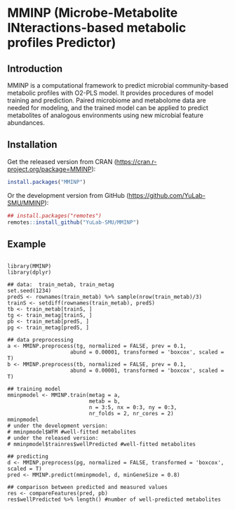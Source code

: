 # MMINP (Microbe-Metabolite INteractions-based metabolic profiles Predictor)

## Introduction

MMINP is a computational framework to predict microbial community-based 
metabolic profiles with O2-PLS model. It provides procedures of model training 
and prediction. Paired microbiome and metabolome data are needed for modeling, 
and the trained model can be applied to predict metabolites of analogous 
environments using new microbial feature abundances. 

## Installation

Get the released version from CRAN (<https://cran.r-project.org/package=MMINP>):

```r
install.packages("MMINP")
```

Or the development version from GitHub (<https://github.com/YuLab-SMU/MMINP>):

```r
## install.packages("remotes")
remotes::install_github("YuLab-SMU/MMINP")
```

## Example 

```{r warning=FALSE, echo=TRUE, results='hide', message=FALSE}

library(MMINP)
library(dplyr)

## data:  train_metab, train_metag
set.seed(1234)
predS <- rownames(train_metab) %>% sample(nrow(train_metab)/3)
trainS <- setdiff(rownames(train_metab), predS)
tb <- train_metab[trainS, ]
tg <- train_metag[trainS, ]
pb <- train_metab[predS, ]
pg <- train_metag[predS, ]

## data preprocessing
a <- MMINP.preprocess(tg, normalized = FALSE, prev = 0.1, 
                    abund = 0.00001, transformed = 'boxcox', scaled = T)
b <- MMINP.preprocess(tb, normalized = FALSE, prev = 0.1, 
                    abund = 0.00001, transformed = 'boxcox', scaled = T)

## training model
mminpmodel <- MMINP.train(metag = a,
                          metab = b,
                          n = 3:5, nx = 0:3, ny = 0:3,
                          nr_folds = 2, nr_cores = 2)
mminpmodel
# under the development version:
# mminpmodel$WFM #well-fitted metabolites
# under the released version:
# mminpmodel$trainres$wellPredicted #well-fitted metabolites

## predicting
d <- MMINP.preprocess(pg, normalized = FALSE, transformed = 'boxcox', scaled = T)
pred <- MMINP.predict(mminpmodel, d, minGeneSize = 0.8)

## comparison between predicted and measured values
res <- compareFeatures(pred, pb)
res$wellPredicted %>% length() #number of well-predicted metabolites
```



